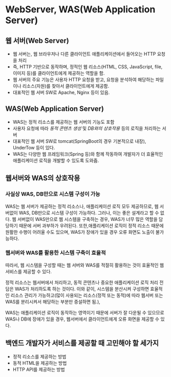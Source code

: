 # WebServer, WAS(Web Application Server)

## 웹 서버(Web Server)
* 웹 서버는, 웹 브라우저나 다른 클라이언트 애플리케이션에서 들어오는 HTTP 요청을 처리
* 즉, HTTP 기반으로 동작하며, 정적인 웹 리소스(HTML, CSS, JavaScript, file, 이미지 등)를 클라이언트에게 제공하는 역할을 함.
* 웹 서버의 주요 기능은 사용자 HTTP 요청을 받고, 요청을 분석하여 해당하는 파일이나 리소스(자원)를 찾아서 클라이언트에게 제공함.
* 대표적인 웹 서버 SW로 Apache, Nginx 등이 있음.

## WAS(Web Application Server)
* WAS는 정적 리소스를 제공하는 웹 서버의 기능도 포함
* 사용자 요청에 따라 *동적 콘텐츠 생성* 및 *DB와의 상호작용* 등의 로직을 처리하는 서버 
* 대표적인 웹 서버 SW로 tomcat(SpringBoot의 경우 기본적으로 내장), UnderTow 등이 있다.
* WAS는 다양한 웹 프레임워크(Spring 등)와 함께 작동하여 개발자가 더 효율적인 애플리케이션 로직을 개발할 수 있도록 도와줌.

## 웹서버와 WAS의 상호작용
### 사실상 WAS, DB만으로 시스템 구성이 가능
WAS는 웹 서버가 제공하는 정적 리소스나, 애플리케이션 로직 모두 제공하므로, 웹 서버없이 WAS, DB만으로 시스템 구성이 가능하다.
그러나, 이는 좋은 설계라고 할 수 없다. 웹 서버없이 WAS만으로 웹 시스템을 구축하는 경우, WAS가 너무 많은 역할을 담당하기 때문에 서버 과부하가 우려된다.
또한,애플리케이션 로직이 정적 리소스 때문에 원활한 수행이 어려울 수도 있으며, WAS가 장애가 있을 경우 오류 화면도 노출이 불가능하다.

### 웹서버와 WAS를 활용한 시스템 구축이 효율적
따라서, 웹 시스템을 구성할 때는 웹 서버와 WAS를 적절히 활용하는 것이 효율적인 웹 서비스를 제공할 수 있다.

정적 리소스는 웹서버에서 처리하고, 동적 콘텐츠나 중요한 애플리케이션 로직 처리 전담은 WAS가 처리하도록 하는 것이다.
이와 같이, 시스템을 분산시켜 구성하면 효율적인 리소스 관리가 가능하고(많이 사용되는 리소스(정적 또는 동적)에 따라 웹서버 또는 WAS를 분리시켜서 해당하는 부분만 증설하면 됨.),

WAS는 애플리케이션 로직이 동작하는 영역이기 때문에 서버가 잘 다운될 수 있으므로 WAS나 DB에 장애가 있을 경우, 웹서버에서 클라이언트에게 오류 화면을 제공할 수 있다.

## 백엔드 개발자가 서비스를 제공할 때 고민해야 할 세가지
* 정적 리소스를 제공하는 방법
* 동적 HTML을 제공하는 방법
* HTTP API를 제공하는 방법